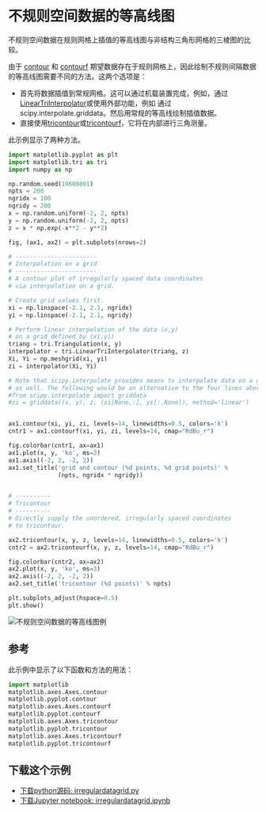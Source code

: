 # 不规则空间数据的等高线图

不规则空间数据在规则网格上插值的等高线图与非结构三角形网格的三棱图的比较。

由于 [contour](https://matplotlib.org/api/_as_gen/matplotlib.axes.Axes.contour.html#matplotlib.axes.Axes.contour) 和 [contourf](https://matplotlib.org/api/_as_gen/matplotlib.axes.Axes.contourf.html#matplotlib.axes.Axes.contourf) 期望数据存在于规则网格上，因此绘制不规则间隔数据的等高线图需要不同的方法。这两个选项是：

- 首先将数据插值到常规网格。这可以通过机载装置完成，例如，通过[LinearTriInterpolator](https://matplotlib.org/api/tri_api.html#matplotlib.tri.LinearTriInterpolator)或使用外部功能，例如 通过scipy.interpolate.griddata。然后用常规的等高线绘制插值数据。
- 直接使用[tricontour](https://matplotlib.org/api/_as_gen/matplotlib.axes.Axes.tricontour.html#matplotlib.axes.Axes.tricontour)或[tricontourf](https://matplotlib.org/api/_as_gen/matplotlib.axes.Axes.tricontourf.html#matplotlib.axes.Axes.tricontourf)，它将在内部进行三角测量。

此示例显示了两种方法。

```python
import matplotlib.pyplot as plt
import matplotlib.tri as tri
import numpy as np

np.random.seed(19680801)
npts = 200
ngridx = 100
ngridy = 200
x = np.random.uniform(-2, 2, npts)
y = np.random.uniform(-2, 2, npts)
z = x * np.exp(-x**2 - y**2)

fig, (ax1, ax2) = plt.subplots(nrows=2)

# -----------------------
# Interpolation on a grid
# -----------------------
# A contour plot of irregularly spaced data coordinates
# via interpolation on a grid.

# Create grid values first.
xi = np.linspace(-2.1, 2.1, ngridx)
yi = np.linspace(-2.1, 2.1, ngridy)

# Perform linear interpolation of the data (x,y)
# on a grid defined by (xi,yi)
triang = tri.Triangulation(x, y)
interpolator = tri.LinearTriInterpolator(triang, z)
Xi, Yi = np.meshgrid(xi, yi)
zi = interpolator(Xi, Yi)

# Note that scipy.interpolate provides means to interpolate data on a grid
# as well. The following would be an alternative to the four lines above:
#from scipy.interpolate import griddata
#zi = griddata((x, y), z, (xi[None,:], yi[:,None]), method='linear')


ax1.contour(xi, yi, zi, levels=14, linewidths=0.5, colors='k')
cntr1 = ax1.contourf(xi, yi, zi, levels=14, cmap="RdBu_r")

fig.colorbar(cntr1, ax=ax1)
ax1.plot(x, y, 'ko', ms=3)
ax1.axis((-2, 2, -2, 2))
ax1.set_title('grid and contour (%d points, %d grid points)' %
              (npts, ngridx * ngridy))


# ----------
# Tricontour
# ----------
# Directly supply the unordered, irregularly spaced coordinates
# to tricontour.

ax2.tricontour(x, y, z, levels=14, linewidths=0.5, colors='k')
cntr2 = ax2.tricontourf(x, y, z, levels=14, cmap="RdBu_r")

fig.colorbar(cntr2, ax=ax2)
ax2.plot(x, y, 'ko', ms=3)
ax2.axis((-2, 2, -2, 2))
ax2.set_title('tricontour (%d points)' % npts)

plt.subplots_adjust(hspace=0.5)
plt.show()
```

![不规则空间数据的等高线图例](https://matplotlib.org/_images/sphx_glr_irregulardatagrid_001.png)

## 参考

此示例中显示了以下函数和方法的用法：

```python
import matplotlib
matplotlib.axes.Axes.contour
matplotlib.pyplot.contour
matplotlib.axes.Axes.contourf
matplotlib.pyplot.contourf
matplotlib.axes.Axes.tricontour
matplotlib.pyplot.tricontour
matplotlib.axes.Axes.tricontourf
matplotlib.pyplot.tricontourf
```

## 下载这个示例

- [下载python源码: irregulardatagrid.py](https://matplotlib.org/_downloads/irregulardatagrid.py)
- [下载Jupyter notebook: irregulardatagrid.ipynb](https://matplotlib.org/_downloads/irregulardatagrid.ipynb)